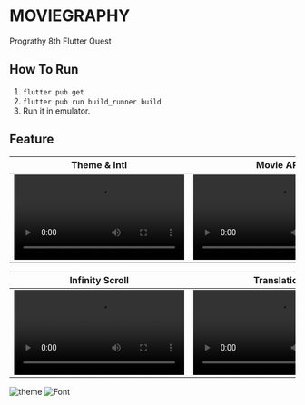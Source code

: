 # MOVIEGRAPHY
Prograthy 8th Flutter Quest

## How To Run
1. `flutter pub get`
1. `flutter pub run build_runner build`
1. Run it in emulator.

## Feature
| Theme & Intl | Movie API | 
|:-:|:-:|
| <video src="https://user-images.githubusercontent.com/26322627/216821314-fb637218-34d3-4c40-8986-5522a469a0cc.mov" /> | <video src="https://user-images.githubusercontent.com/26322627/216821991-a745be0d-33c1-4330-9b05-25c2abafa3a3.mov" /> |

| Infinity Scroll | Translation |
|:-:|:-:|
| <video src="https://user-images.githubusercontent.com/26322627/216825084-e74d974b-e65f-46d3-9e69-b3d913951511.mov" /> | <video src="https://user-images.githubusercontent.com/26322627/216825130-833b4666-3be1-434c-a681-9acf50a0a50c.mov" /> |

![theme](https://user-images.githubusercontent.com/26322627/216821079-a01cc2b2-8e5c-4930-af40-04f56aca4a81.png)
![Font](https://user-images.githubusercontent.com/26322627/216821428-afabe66a-6347-47b5-af64-365e7dd9bf50.png)
